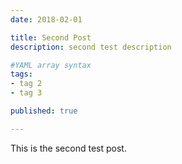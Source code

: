 ```yaml
---
date: 2018-02-01

title: Second Post
description: second test description

#YAML array syntax
tags:
- tag 2
- tag 3

published: true

---
```


This is the second test post.